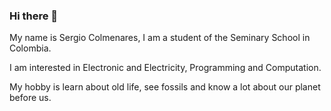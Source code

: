 ### Hi there 👋
My name is Sergio Colmenares, I am a student of the Seminary School in Colombia.

I am interested in Electronic and Electricity, Programming and Computation.

My hobby is learn about old life, see fossils and know a lot about our planet before us. 
